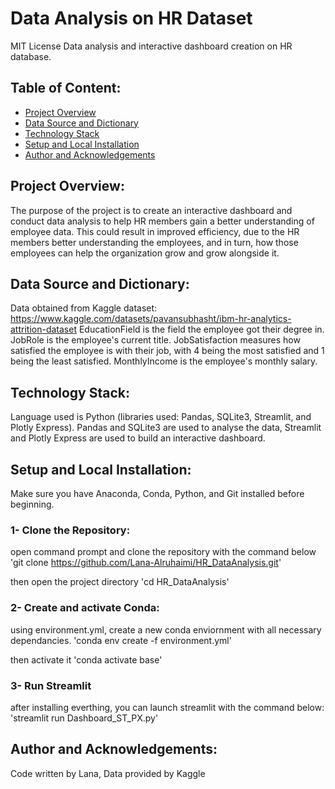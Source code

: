 # Data Analysis on HR Dataset
MIT License
Data analysis and interactive dashboard creation on HR database. 

## Table of Content:
* [Project Overview](#project-overview)
* [Data Source and Dictionary](#data-source-and-dictionary)
* [Technology Stack](#technology-stack)
* [Setup and Local Installation](#setup-and-local-installation)
* [Author and Acknowledgements](#author-and-acknowledgements)

## Project Overview:
The purpose of the project is to create an interactive dashboard and conduct data analysis to help HR members gain a better understanding of employee data. This could result in improved efficiency, due to the HR members better understanding the employees, and in turn, how those employees can help the organization grow and grow alongside it.

## Data Source and Dictionary:
Data obtained from Kaggle dataset: https://www.kaggle.com/datasets/pavansubhasht/ibm-hr-analytics-attrition-dataset
EducationField is the field the employee got their degree in. 
JobRole is the employee's current title.
JobSatisfaction measures how satisfied the employee is with their job, with 4 being the most satisfied and 1 being the least satisfied.
MonthlyIncome is the employee's monthly salary.

## Technology Stack:
Language used is Python (libraries used: Pandas, SQLite3, Streamlit, and Plotly Express).
Pandas and SQLite3 are used to analyse the data, Streamlit and Plotly Express are used to build an interactive dashboard.

## Setup and Local Installation:
Make sure you have Anaconda, Conda, Python, and Git installed before beginning.

### 1- Clone the Repository:
open command prompt and clone the repository with the command below
'git clone https://github.com/Lana-Alruhaimi/HR_DataAnalysis.git'

then open the project directory
'cd HR_DataAnalysis'

### 2- Create and activate Conda:
using environment.yml, create a new conda enviornment with all necessary dependancies.
'conda env create -f environment.yml'

then activate it
'conda activate base'

### 3- Run Streamlit
after installing everthing, you can launch streamlit with the command below:
'streamlit run Dashboard_ST_PX.py'

## Author and Acknowledgements:
Code written by Lana, Data provided by Kaggle
